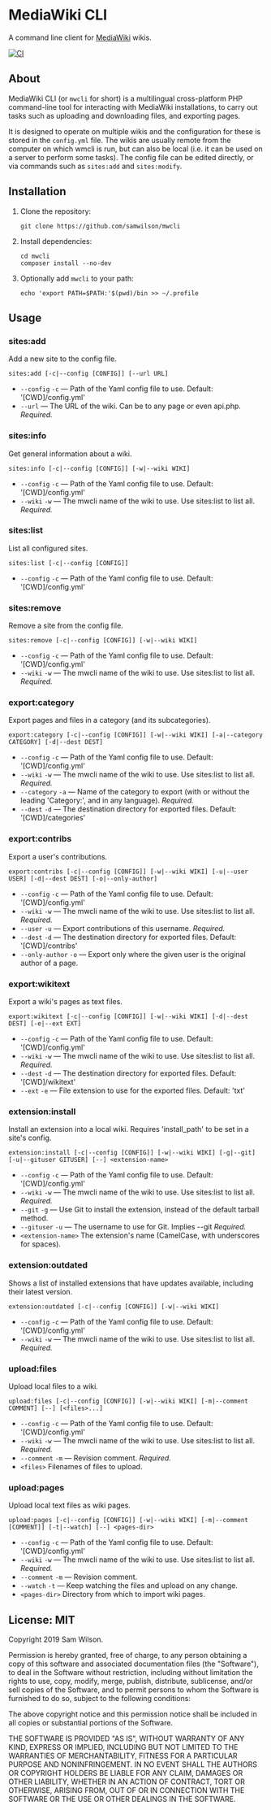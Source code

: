 MediaWiki CLI
=============

A command line client for [MediaWiki](https://www.mediawiki.org/) wikis.

[![CI](https://github.com/samwilson/mwcli/actions/workflows/ci.yml/badge.svg)](https://github.com/samwilson/mwcli/actions/workflows/ci.yml)

## About

MediaWiki CLI (or `mwcli` for short) is a multilingual cross-platform PHP command-line tool
for interacting with MediaWiki installations,
to carry out tasks such as uploading and downloading files, and exporting pages.

It is designed to operate on multiple wikis
and the configuration for these is stored in the `config.yml` file.
The wikis are usually remote from the computer on which wmcli is run,
but can also be local (i.e. it can be used on a server to perform some tasks).
The config file can be edited directly,
or via commands such as `sites:add` and `sites:modify`.

## Installation

1. Clone the repository:

       git clone https://github.com/samwilson/mwcli

2. Install dependencies:

       cd mwcli
       composer install --no-dev

3. Optionally add `mwcli` to your path:

       echo 'export PATH=$PATH:'$(pwd)/bin >> ~/.profile

## Usage

### sites:add

Add a new site to the config file.

    sites:add [-c|--config [CONFIG]] [--url URL]

* `--config` `-c` — Path of the Yaml config file to use.
  Default: '[CWD]/config.yml'
* `--url` — The URL of the wiki. Can be to any page or even api.php.
  *Required.*

### sites:info

Get general information about a wiki.

    sites:info [-c|--config [CONFIG]] [-w|--wiki WIKI]

* `--config` `-c` — Path of the Yaml config file to use.
  Default: '[CWD]/config.yml'
* `--wiki` `-w` — The mwcli name of the wiki to use. Use <info>sites:list</info> to list all.
  *Required.*

### sites:list

List all configured sites.

    sites:list [-c|--config [CONFIG]]

* `--config` `-c` — Path of the Yaml config file to use.
  Default: '[CWD]/config.yml'

### sites:remove

Remove a site from the config file.

    sites:remove [-c|--config [CONFIG]] [-w|--wiki WIKI]

* `--config` `-c` — Path of the Yaml config file to use.
  Default: '[CWD]/config.yml'
* `--wiki` `-w` — The mwcli name of the wiki to use. Use <info>sites:list</info> to list all.
  *Required.*

### export:category

Export pages and files in a category (and its subcategories).

    export:category [-c|--config [CONFIG]] [-w|--wiki WIKI] [-a|--category CATEGORY] [-d|--dest DEST]

* `--config` `-c` — Path of the Yaml config file to use.
  Default: '[CWD]/config.yml'
* `--wiki` `-w` — The mwcli name of the wiki to use. Use <info>sites:list</info> to list all.
  *Required.*
* `--category` `-a` — Name of the category to export (with or without the leading 'Category:', and in any language).
  *Required.*
* `--dest` `-d` — The destination directory for exported files.
  Default: '[CWD]/categories'

### export:contribs

Export a user's contributions.

    export:contribs [-c|--config [CONFIG]] [-w|--wiki WIKI] [-u|--user USER] [-d|--dest DEST] [-o|--only-author]

* `--config` `-c` — Path of the Yaml config file to use.
  Default: '[CWD]/config.yml'
* `--wiki` `-w` — The mwcli name of the wiki to use. Use <info>sites:list</info> to list all.
  *Required.*
* `--user` `-u` — Export contributions of this username.
  *Required.*
* `--dest` `-d` — The destination directory for exported files.
  Default: '[CWD]/contribs'
* `--only-author` `-o` — Export only where the given user is the original author of a page.

### export:wikitext

Export a wiki's pages as text files.

    export:wikitext [-c|--config [CONFIG]] [-w|--wiki WIKI] [-d|--dest DEST] [-e|--ext EXT]

* `--config` `-c` — Path of the Yaml config file to use.
  Default: '[CWD]/config.yml'
* `--wiki` `-w` — The mwcli name of the wiki to use. Use <info>sites:list</info> to list all.
  *Required.*
* `--dest` `-d` — The destination directory for exported files.
  Default: '[CWD]/wikitext'
* `--ext` `-e` — File extension to use for the exported files.
  Default: 'txt'

### extension:install

Install an extension into a local wiki. Requires 'install_path' to be set in a site's config.

    extension:install [-c|--config [CONFIG]] [-w|--wiki WIKI] [-g|--git] [-u|--gituser GITUSER] [--] <extension-name>

* `--config` `-c` — Path of the Yaml config file to use.
  Default: '[CWD]/config.yml'
* `--wiki` `-w` — The mwcli name of the wiki to use. Use <info>sites:list</info> to list all.
  *Required.*
* `--git` `-g` — Use Git to install the extension, instead of the default tarball method.
* `--gituser` `-u` — The username to use for Git. Implies <info>--git</info>
  *Required.*
* `<extension-name>` The extension's name (CamelCase, with underscores for spaces).

### extension:outdated

Shows a list of installed extensions that have updates available, including their latest version.

    extension:outdated [-c|--config [CONFIG]] [-w|--wiki WIKI]

* `--config` `-c` — Path of the Yaml config file to use.
  Default: '[CWD]/config.yml'
* `--wiki` `-w` — The mwcli name of the wiki to use. Use <info>sites:list</info> to list all.
  *Required.*

### upload:files

Upload local files to a wiki.

    upload:files [-c|--config [CONFIG]] [-w|--wiki WIKI] [-m|--comment COMMENT] [--] [<files>...]

* `--config` `-c` — Path of the Yaml config file to use.
  Default: '[CWD]/config.yml'
* `--wiki` `-w` — The mwcli name of the wiki to use. Use <info>sites:list</info> to list all.
  *Required.*
* `--comment` `-m` — Revision comment.
  *Required.*
* `<files>` Filenames of files to upload.

### upload:pages

Upload local text files as wiki pages.

    upload:pages [-c|--config [CONFIG]] [-w|--wiki WIKI] [-m|--comment [COMMENT]] [-t|--watch] [--] <pages-dir>

* `--config` `-c` — Path of the Yaml config file to use.
  Default: '[CWD]/config.yml'
* `--wiki` `-w` — The mwcli name of the wiki to use. Use <info>sites:list</info> to list all.
  *Required.*
* `--comment` `-m` — Revision comment.
* `--watch` `-t` — Keep watching the files and upload on any change.
* `<pages-dir>` Directory from which to import wiki pages.

## License: MIT

Copyright 2019 Sam Wilson.

Permission is hereby granted, free of charge, to any person obtaining a copy of this software
and associated documentation files (the "Software"), to deal in the Software without
restriction, including without limitation the rights to use, copy, modify, merge, publish,
distribute, sublicense, and/or sell copies of the Software, and to permit persons to whom the
Software is furnished to do so, subject to the following conditions:

The above copyright notice and this permission notice shall be included in all copies or
substantial portions of the Software.

THE SOFTWARE IS PROVIDED "AS IS", WITHOUT WARRANTY OF ANY KIND, EXPRESS OR IMPLIED, INCLUDING
BUT NOT LIMITED TO THE WARRANTIES OF MERCHANTABILITY, FITNESS FOR A PARTICULAR PURPOSE AND
NONINFRINGEMENT. IN NO EVENT SHALL THE AUTHORS OR COPYRIGHT HOLDERS BE LIABLE FOR ANY CLAIM,
DAMAGES OR OTHER LIABILITY, WHETHER IN AN ACTION OF CONTRACT, TORT OR OTHERWISE, ARISING FROM,
OUT OF OR IN CONNECTION WITH THE SOFTWARE OR THE USE OR OTHER DEALINGS IN THE SOFTWARE.
